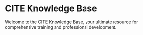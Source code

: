 # CITE Knowledge Base

Welcome to the CITE Knowledge Base, your ultimate resource for comprehensive training and professional development.